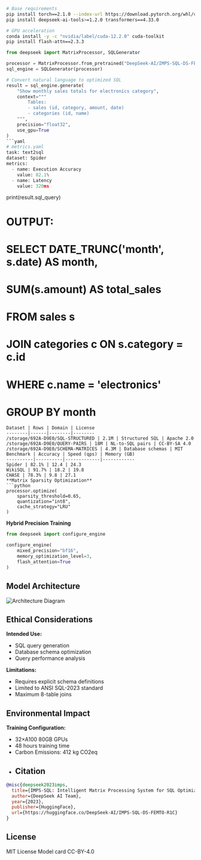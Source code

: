 ```bash
# Base requirements
pip install torch==2.1.0 --index-url https://download.pytorch.org/whl/cu118
pip install deepseek-ai-tools>=1.2.0 transformers==4.33.0

# GPU acceleration
conda install -y -c "nvidia/label/cuda-12.2.0" cuda-toolkit
pip install flash-attn==2.3.3
```
```python
from deepseek import MatrixProcessor, SQLGenerator

processor = MatrixProcessor.from_pretrained("DeepSeek-AI/IMPS-SQL-DS-FEMTO-R1C")
sql_engine = SQLGenerator(processor)

# Convert natural language to optimized SQL
result = sql_engine.generate(
    "Show monthly sales totals for electronics category",
    context="""
        Tables: 
        - sales (id, category, amount, date)
        - categories (id, name)
    """,
    precision="float32",
    use_gpu=True
)
```yaml
# metrics.yaml
task: text2sql
dataset: Spider
metrics:
  - name: Execution Accuracy
    value: 82.1%
  - name: Latency
    value: 320ms
```

print(result.sql_query)
# OUTPUT: 
# SELECT DATE_TRUNC('month', s.date) AS month, 
#        SUM(s.amount) AS total_sales
# FROM sales s
# JOIN categories c ON s.category = c.id
# WHERE c.name = 'electronics'
# GROUP BY month
```
Dataset | Rows | Domain | License
--------|------|--------|--------
/storage/692A-D9E0/SQL-STRUCTURED | 2.1M | Structured SQL | Apache 2.0
/storage/692A-D9E0/QUERY-PAIRS | 18M | NL-to-SQL pairs | CC-BY-SA 4.0
/storage/692A-D9E0/SCHEMA-MATRICES | 4.3M | Database schemas | MIT
Benchmark | Accuracy | Speed (qps) | Memory (GB)
----------|----------|-------------|------------
Spider | 82.1% | 12.4 | 24.3
WikiSQL | 91.7% | 18.2 | 19.8
CHASE | 78.3% | 9.8 | 27.1
**Matrix Sparsity Optimization**
```python
processor.optimize(
    sparsity_threshold=0.65,
    quantization="int8",
    cache_strategy="LRU"
)
```
**Hybrid Precision Training**
```python
from deepseek import configure_engine

configure_engine(
    mixed_precision="bf16",
    memory_optimization_level=3,
    flash_attention=True
)
```
## Model Architecture

![Architecture Diagram](architecture.png)

## Ethical Considerations
**Intended Use:**  
- SQL query generation
- Database schema optimization
- Query performance analysis

**Limitations:**
- Requires explicit schema definitions
- Limited to ANSI SQL-2023 standard
- Maximum 8-table joins

## Environmental Impact

**Training Configuration:**
- 32×A100 80GB GPUs
- 48 hours training time
- Carbon Emissions: 412 kg CO2eq
- ## Citation

```bibtex
@misc{deepseek2023imps,
  title={IMPS-SQL: Intelligent Matrix Processing System for SQL Optimization}, 
  author={DeepSeek AI Team},
  year={2023},
  publisher={HuggingFace},
  url={https://huggingface.co/DeepSeek-AI/IMPS-SQL-DS-FEMTO-R1C}
}
```

## License

MIT License 
Model card CC-BY-4.0